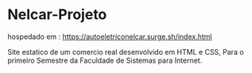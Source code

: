 # Nelcar-Projeto


 hospedado em : https://autoeletriconelcar.surge.sh/index.html 
 
 
 Site estatico de um comercio real desenvolvido em HTML e CSS, Para o primeiro Semestre da Faculdade de Sistemas para Internet. 
 
 
